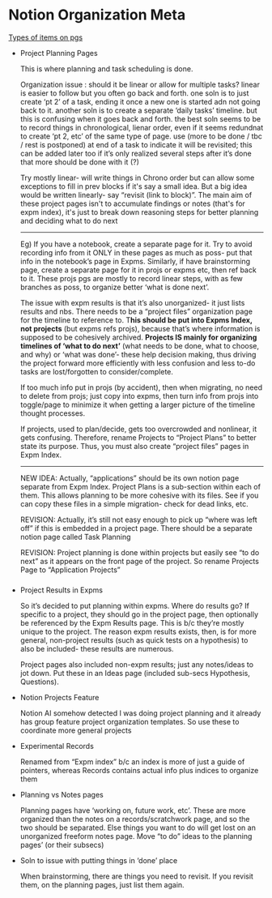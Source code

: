# Notion Organization Meta

[Types of items on pgs](Notion%20Organization%20Meta%20e5220851d6a24fb8978eeb314d36e192/Types%20of%20items%20on%20pgs%20bbb779517d8b48a9bd8fa7d8a48235ce.md)

- Project Planning Pages
    
    This is where planning and task scheduling is done.
    
    Organization issue : should it be linear or allow for multiple tasks? linear is easier to follow but you often go back and forth. one soln is to just create ‘pt 2’ of a task, ending it once a new one is started adn not going back to it. another soln is to create a separate ‘daily tasks’ timeline. but this is confusing when it goes back and forth. the best soln seems to be to record things in chronological, lienar order, even if it seems redundnat to create ‘pt 2, etc’ of the same type of page. use (more to be done / tbc / rest is postponed) at end of a task to indicate it will be revisited; this can be added later too if it’s only realized several steps after it’s done that more should be done with it (?)
    
    Try mostly linear- will write things in Chrono order but can allow some exceptions to fill in prev blocks if it's say a small idea. But a big idea would be written linearly- say “revisit (link to block)”. The main aim of these project pages isn't to accumulate findings or notes (that's for expm index), it's just to break down reasoning steps for better planning and deciding what to do next
    
    ---
    
    Eg) If you have a notebook, create a separate page for it. Try to avoid recording info from it ONLY in these pages as much as poss- put that info in the notebook’s page in Expms. Similarly, if have brainstorming page, create a separate page for it in projs or expms etc, then ref back to it. These projs pgs are mostly to record linear steps, with as few branches as poss, to organize better ‘what is done next’.
    
    The issue with expm results is that it’s also unorganized- it just lists results and nbs. There needs to be a “project files” organization page for the timeline to reference to. T**his should be put into Expms Index, not projects** (but expms refs projs), because that’s where information is supposed to be cohesively archived. **Projects IS mainly for organizing timelines of ‘what to do next’** (what needs to be done, what to choose, and why) or ‘what was done’- these help decision making, thus driving the project forward more efficiently with less confusion and less to-do tasks are lost/forgotten to consider/complete.
    
    If too much info put in projs (by accident), then when migrating, no need to delete from projs; just copy into expms, then turn info from projs into toggle/page to minimize it when getting a larger picture of the timeline thought processes.
    
    If projects, used to plan/decide, gets too overcrowded and nonlinear, it gets confusing. Therefore, rename Projects to “Project Plans” to better state its purpose. Thus, you must also create “project files” pages in Expm Index.
    
    ---
    
    NEW IDEA: Actually, “applications” should be its own notion page separate from Expm Index. Project Plans is a sub-section within each of them. This allows planning to be more cohesive with its files. See if you can copy these files in a simple migration- check for dead links, etc.
    
    REVISION: Actually, it’s still not easy enough to pick up “where was left off” if this is embedded in a project page. There should be a separate notion page called Task Planning
    
    REVISION: Project planning is done within projects but easily see “to do next” as it appears on the front page of the project. So rename Projects Page to “Application Projects”
    
    ### 
    
- Project Results in Expms
    
    So it’s decided to put planning within expms. Where do results go? If specific to a project, they should go in the project page, then optionally be referenced by the Expm Results page. This is b/c they’re mostly unique to the project. The reason expm results exists, then, is for more general, non-project results (such as quick tests on a hypothesis) to also be included- these results are numerous. 
    
    Project pages also included non-expm results; just any notes/ideas to jot down. Put these in an Ideas page (included sub-secs Hypothesis, Questions).
    
- Notion Projects Feature
    
    Notion AI somehow detected I was doing project planning and it already has group feature project organization templates. So use these to coordinate more general projects
    
- Experimental Records
    
    Renamed from “Expm index” b/c an index is more of just a guide of pointers, whereas Records contains actual info plus indices to organize them
    
- Planning vs Notes pages
    
    Planning pages have ‘working on, future work, etc’. These are more organized than the notes on a records/scratchwork page, and so the two should be separated. Else things you want to do will get lost on an unorganized freeform notes page. Move “to do” ideas to the planning pages’ (or their subsecs)
    
- Soln to issue with putting things in ‘done’ place
    
    When brainstorming, there are things you need to revisit. If you revisit them, on the planning pages, just list them again.